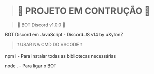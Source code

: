 > <h1>🚧 PROJETO EM CONTRUÇÃO 🚧</h1>


> 🤖 BOT Discord v1.0.0 🤖
<p>BOT Discord em JavaScript - Discord.JS v14 by uXylonZ</p>

> ❗ USAR NA CMD DO VSCODE ❗
<p>npm i - Para instalar todas as bibliotecas necessárias</p>
<p>node .  - Para ligar o BOT</p>
